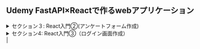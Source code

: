 ## Udemy FastAPI×Reactで作るwebアプリケーション

<details>
<summary>セクション３: React入門②(アンケートフォーム作成)</summary>

| NO  | 内容                                           |
| --- | ---------------------------------------------- |
| 23. | useStateを使って名前入力欄を作る               |
| 24. | 年齢のプルダウンを追加する                     |
| 25. | useStateで複数の状態を１つのオブジェクトで扱う |
| 26. | ラジオボタンを追加する                         |
| 27. | コメント欄を追加する                           |
| 28. | react-router-domをインストールする             |
| 29. | routesとrouteを設定する                        |
| 30. | useNavigate                                    |
| 31. | Linkでページ遷移する                           |
| 32. | useLocationで異なるコンポーネントへ情報を渡す  |
| 33. | 【mui】muiをインストールする                   |
| 34. | 【mui】muiの基本的な使い方                     |
| 35. | 【mui】Container                               |
| 36. | 【mui】Box                                     |
| 37. | 【ご参考】HTMLの要素を確認する方法             |
| 38. | 【mui】Typograghy                              |
| 39. | 【mui】TextField                               |
| 40. | 【mui】Select                                  |
| 41. | 【mui】RadioGroup                              |
| 42. | 【mui】TextFieldでコメント欄を追加する         |
| 43. | 【mui】Button                                  |
| 44. | 【mui】material icon                           |
| 45. | 【mui】BreakPoint                              |
| 46. | 【訂正】name属性を付与・修正する               |
</details>
<details>
<summary>セクション4: React入門③（ログイン画面作成）</summary>

| NO  | 内容                                                                     |
| --- | ------------------------------------------------------------------------ |
| 47. | 本セクションで実装するログイン画面の説明                                 |
| 48. | ログイン画面作成で学ぶ主な項目                                           |
| 49. | create-react-app                                                         |
| 50. | react-route-domとmuiのインストール                                       |
| 51. | pagesの構成確認とルーティングの設定                                      |
| 52. | ログイン画面のデザインを作る                                             |
| 53. | useStateを使ってuserオブジェクトを定義する                               |
| 54. | axiosのインストール                                                      |
| 55. | axiosを使ってjsonplaceholderのusers情報を取得する                        |
| 56. | paramsを使って取得するデータを絞る                                       |
| 57. | データ取得内容に応じてログイン成功失敗の分岐を作る                       |
| 58. | useNavigateによりログイン成功失敗に応じてページ遷移する                  |
| 59. | passwordをログイン可否の判断に追加する                                   |
| 60. | 【mui】AppBar（ヘッダーの作成）                                          |
| 61. | 【mui】BasicMenu（ヘッダーの作成）                                       |
| 62. | 【mui】Grid（ヘッダーの作成）                                            |
| 63. | ヘッダーのデザインを微修正する                                           |
| 64. | 異なるコンポーネントでデータ共有する方法                                 |
| 65. | useNavigateでデータ共有する方法と親から子へpropsでデータ共有する方法     |
| 66. | useContextを使ったグローバル変数で異なるコンポーネント間でデータ共有する |
| 67. | 未ログイン状態であればログイン画面へ転送する                             |
| 68. | Footerを入れる                                                           |
| 69. | カスタムフック                                                           |

</details>
<!-- <details>
<summary>セクション5: Fast API入門①</summary>
</details> -->
<!--
|     | NO                              | 内容 |
| --- | ------------------------------- |
| 70. | FastAPIを使う意義               |
| 71. | FastAPIの公式ドキュメントの確認 |
| 72. | 実行環境を整える                | -->  |
